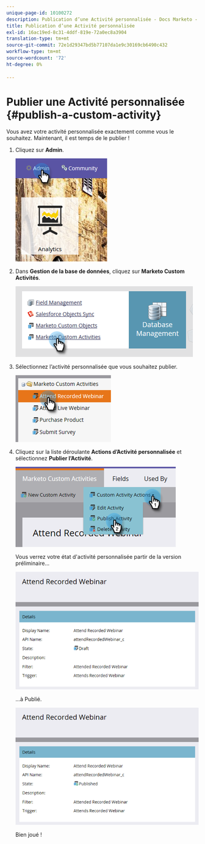 ```yaml
---
unique-page-id: 10100272
description: Publication d’une Activité personnalisée - Docs Marketo - Documentation du produit
title: Publication d’une Activité personnalisée
exl-id: 16ac19ed-8c31-4ddf-819e-72a0ec8a3904
translation-type: tm+mt
source-git-commit: 72e1d29347bd5b77107da1e9c30169cb6490c432
workflow-type: tm+mt
source-wordcount: '72'
ht-degree: 0%

---
```


# Publier une Activité personnalisée {#publish-a-custom-activity}

Vous avez votre activité personnalisée exactement comme vous le souhaitez. Maintenant, il est temps de le publier !

1. Cliquez sur **Admin**.

   ![](assets/one-2.png)

1. Dans **Gestion de la base de données**, cliquez sur **Marketo Custom Activités**.

   ![](assets/two-2.png)

1. Sélectionnez l’activité personnalisée que vous souhaitez publier.

   ![](assets/three-2.png)

1. Cliquez sur la liste déroulante **Actions d’Activité personnalisée** et sélectionnez **Publier l’Activité**.

   ![](assets/four-2.png)

   Vous verrez votre état d&#39;activité personnalisée partir de la version préliminaire...

   ![](assets/five-2.png)

   ...à Publié.

   ![](assets/six-2.png)

   Bien joué !

